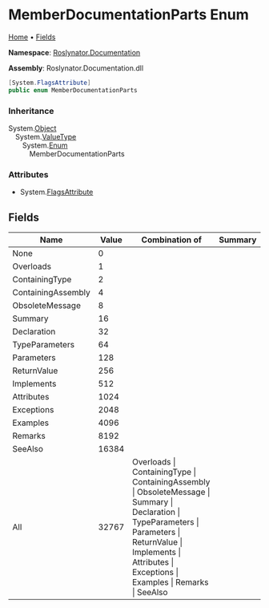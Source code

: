 <a name="_top"></a>

# MemberDocumentationParts Enum

[Home](../../../README.md#_top) &#x2022; [Fields](#fields)

**Namespace**: [Roslynator.Documentation](../README.md#_top)

**Assembly**: Roslynator\.Documentation\.dll

```csharp
[System.FlagsAttribute]
public enum MemberDocumentationParts
```

### Inheritance

System\.[Object](https://docs.microsoft.com/en-us/dotnet/api/system.object)  
&emsp;System\.[ValueType](https://docs.microsoft.com/en-us/dotnet/api/system.valuetype)  
&emsp;&emsp;System\.[Enum](https://docs.microsoft.com/en-us/dotnet/api/system.enum)  
&emsp;&emsp;&emsp;MemberDocumentationParts

### Attributes

* System\.[FlagsAttribute](https://docs.microsoft.com/en-us/dotnet/api/system.flagsattribute)

## Fields

| Name | Value | Combination of | Summary |
| ---- | ----- | -------------- | ------- |
| None | 0 | |
| Overloads | 1 | |
| ContainingType | 2 | |
| ContainingAssembly | 4 | |
| ObsoleteMessage | 8 | |
| Summary | 16 | |
| Declaration | 32 | |
| TypeParameters | 64 | |
| Parameters | 128 | |
| ReturnValue | 256 | |
| Implements | 512 | |
| Attributes | 1024 | |
| Exceptions | 2048 | |
| Examples | 4096 | |
| Remarks | 8192 | |
| SeeAlso | 16384 | |
| All | 32767 | Overloads \| ContainingType \| ContainingAssembly \| ObsoleteMessage \| Summary \| Declaration \| TypeParameters \| Parameters \| ReturnValue \| Implements \| Attributes \| Exceptions \| Examples \| Remarks \| SeeAlso |

